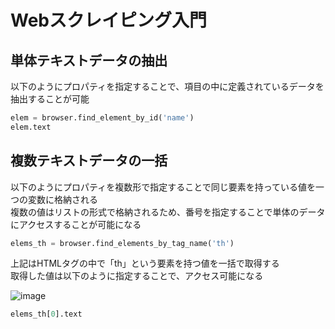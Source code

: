 # Webスクレイピング入門
## 単体テキストデータの抽出

以下のようにプロパティを指定することで、項目の中に定義されているデータを抽出することが可能   

```python
elem = browser.find_element_by_id('name')
elem.text
```

## 複数テキストデータの一括

以下のようにプロパティを複数形で指定することで同じ要素を持っている値を一つの変数に格納される   
複数の値はリストの形式で格納されるため、番号を指定することで単体のデータにアクセスすることが可能になる   

```python
elems_th = browser.find_elements_by_tag_name('th')
```

上記はHTMLタグの中で「th」という要素を持つ値を一括で取得する   
取得した値は以下のように指定することで、アクセス可能になる    

![image](https://user-images.githubusercontent.com/18514297/103448815-23b02b80-4ce2-11eb-8b2f-ba6bee6ef2c1.png)

```python
elems_th[0].text
```
